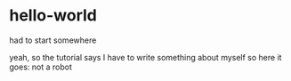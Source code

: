 # hello-world
had to start somewhere

yeah, so the tutorial says I have to write something about myself
so here it goes:
not a robot
